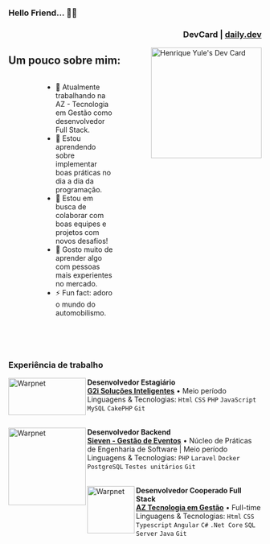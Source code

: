 ### Hello Friend... 👋🤖

<div align="left">
  <div align="right">
    <h3>DevCard | <a href="https://app.daily.dev" target="_blank">daily.dev</a></h3>
  </div>
  <a href="https://app.daily.dev/henriqueyz"><img src="https://api.daily.dev/devcards/b56533387add46b6a68acc285dba2de3.png?r=mec" width="220" align="right" target="_blank" alt="Henrique Yule's Dev Card"/></a>
</div>

<!-- Div pai -->
<h2>Um pouco sobre mim:</h2>
<div style="display: flex; justify-content: center; align-items: center;">

<!-- esquerda -->
<div style="width: 50%; box-sizing: border-box; float: left;">
    <!-- Conteúdo da esquerda -->
    <ul>
    <li>🔭 Atualmente trabalhando na AZ - Tecnologia em Gestão como desenvolvedor Full Stack.</li>
    <li>🌱 Estou aprendendo sobre implementar boas práticas no dia a dia da programação.</li>
    <li>👯 Estou em busca de colaborar com boas equipes e projetos com novos desafios!</li>
    <li>🧐 Gosto muito de aprender algo com pessoas mais experientes no mercado.</li>
    <li>⚡ Fun fact: adoro o mundo do automobilismo.</li>
    </ul>
</div>
</div>

<br/><br/>

### Experiência de trabalho

[<img align="left" height="74px" width="154px" alt="Warpnet" src="https://grupog2i.com.br/wp-content/uploads/2021/08/cropped-Logog2i-cropped.png"/>](https://grupog2i.com.br/)
**Desenvolvedor Estagiário** \
[**G2i Soluções Inteligentes**](https://grupog2i.com.br/) • Meio período \
Linguagens & Tecnologias: `Html` `CSS` `PHP` `JavaScript` `MySQL` `CakePHP` `Git`\
<br/>

[<img align="left" width="154px" alt="Warpnet" src="https://nes.facom.ufms.br/storage/uploads/VzsHCfwtilqIVP6qHQGcvL60UQSYvQTYtlMgPuje.png"/>](https://www.azi.com.br/)
**Desenvolvedor Backend** \
[**Sieven - Gestão de Eventos**](https://nes.facom.ufms.br/projeto/sieven-sistema-de-gestao-de-eventos) • Núcleo de Práticas de Engenharia de Software | Meio período \
Linguagens & Tecnologias: `PHP` `Laravel` `Docker` `PostgreSQL` `Testes unitários` `Git`\
<br/>

[<img align="left" height="94px" width="94px" alt="Warpnet" src="https://media.licdn.com/dms/image/C4E0BAQFovSJo17j-KA/company-logo_200_200/0/1625663732908?e=2147483647&v=beta&t=oLNDK_H_JDUT8LPfNjDqDUi_eb8oUxTOfpkdBiVpsLc"/>](https://www.azi.com.br/)
**Desenvolvedor Cooperado Full Stack** \
[**AZ Tecnologia em Gestão**](https://www.azi.com.br/) • Full-time \
Linguagens & Tecnologias: `Html` `CSS` `Typescript` `Angular` `C#` `.Net Core` `SQL Server` `Java` `Git`\
<br/>
